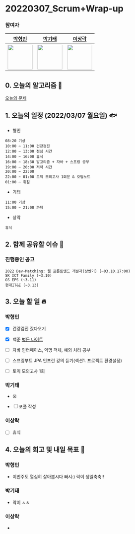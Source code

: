 # 20220307_Scrum+Wrap-up

### 참여자

| [박형민](https://github.com/npnppn)  | [박기태](https://github.com/idiot-kitto)   | [이상락](https://github.com/SangRakee)  |
| :------: | :------: | :------:
|<img src="https://github.com/npnppn.png" width="80"> | <img src="https://github.com/idiot-kitto.png" width="80">|<img src="https://github.com/SangRakee.png" width="80">

## 0. 오늘의 알고리즘 🎈
[오늘의 문제](
https://github.com/tony9402/baekjoon/blob/main/picked.md) 


## 1. 오늘의 일정 (2022/03/07 월요일) 🐟

- 형민
```
08:20 기상
10:00 ~ 11:00 건강검진
12:00 ~ 13:00 점심 시간
14:00 ~ 16:00 휴식
16:00 ~ 18:30 알고리즘 + 자바 + 스프링 공부
19:00 ~ 20:00 저녁 시간
20:00 ~ 22:00 
22:00 ~ 01:00 토익 모의고사 1회분 & 오답노트
01:00 ~ 취침
```

- 기태
```
11:00 기상
15:00 ~ 21:00 까페
```

- 상락
```
휴식
```

## 2. 함께 공유할 이슈 💌



### 진행중인 공고
```
2022 Dev-Matching: 웹 프론트엔드 개발자(상반기) (~03.10.17:00)
SK ICT Family (~3.10)
GS EPS (~3.11)
현대IT&E (~3.13)
```


## 3. 오늘 할 일 🔥



### 박형민
- [x] 건강검진 갔다오기
- [x] 백준 [병든 나이트](https://www.acmicpc.net/problem/1783)
- [ ] 자바 인터페이스, 익명 객체, 예외 처리 공부
- [ ] 스프링부트 JPA 인프런 강의 듣기(섹션1. 프로젝트 환경설정)
- [ ] 토익 모의고사 1회




### 박기태
- [x] 
- [ ] 포폴 작성


### 이상락
- [ ] 휴식




## 4. 오늘의 회고 및 내일 목표 🎈



### 박형민

- 이번주도 열심히 살아봅시다 빠샤:) 락이 생일축축!!


### 박기태

- 락이 ㅅㅊ


### 이상락

- 

